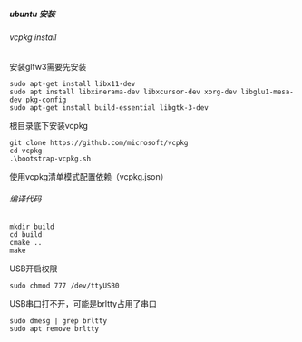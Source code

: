 ##### ubuntu 安装

###### vcpkg install 

安装glfw3需要先安装

```shell
sudo apt-get install libx11-dev	
sudo apt install libxinerama-dev libxcursor-dev xorg-dev libglu1-mesa-dev pkg-config
sudo apt-get install build-essential libgtk-3-dev
```

根目录底下安装vcpkg

```shell
git clone https://github.com/microsoft/vcpkg
cd vcpkg
.\bootstrap-vcpkg.sh
```

使用vcpkg清单模式配置依赖（vcpkg.json）

###### 编译代码

```shell
mkdir build
cd build
cmake ..
make
```

USB开启权限

``` shell
sudo chmod 777 /dev/ttyUSB0
```

USB串口打不开，可能是brltty占用了串口

``` shell
sudo dmesg | grep brltty
sudo apt remove brltty
```

